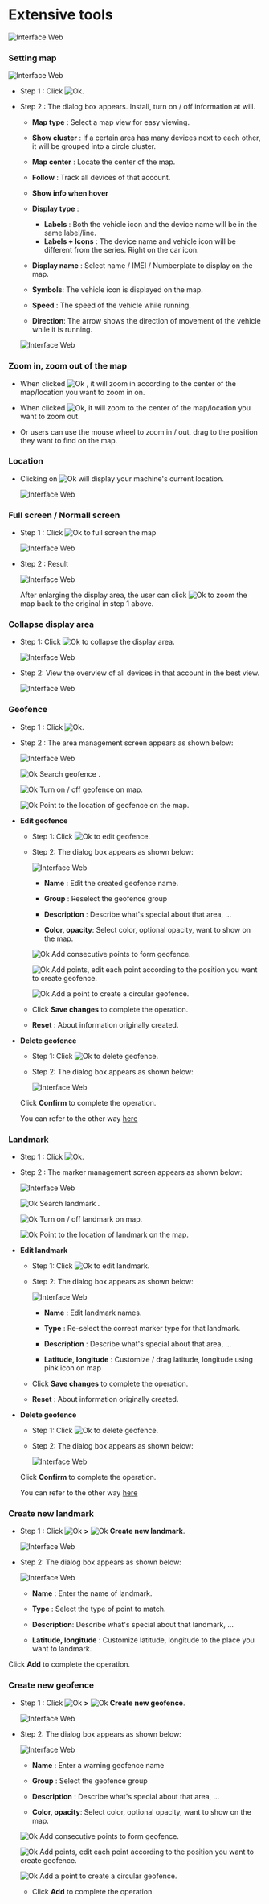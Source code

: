 # Extensive tools

<span style="display:block;text-align:left">![Interface Web](/docs/assets/images/web-interface/map/map-tool.png)

### Setting map

<span style="display:block;text-align:left">![Interface Web](/docs/assets/images/web-english/map/setting-map.png)

- Step 1 : Click <span class="icon-left ">![Ok](/docs/assets/images/web-interface/icon/SVG/icons8-gear.svg).

- Step 2 : The dialog box appears. Install, turn on / off information at will.

    * **Map type** : Select a map view for easy viewing.

    * **Show cluster** : If a certain area has many devices next to each other, it will be grouped into a circle cluster.

    * **Map center** : Locate the center of the map.

    * **Follow** : Track all devices of that account.
    * **Show info when hover** 

    * **Display type** :

        * **Labels** : Both the vehicle icon and the device name will be in the same label/line.
        * **Labels + Icons** : The device name and vehicle icon will be different from the series. Right on the car icon.

    * **Display name** : Select name / IMEI / Numberplate to display on the map.

    * **Symbols**: The vehicle icon is displayed on the map.

    * **Speed** : The speed of the vehicle while running.

    * **Direction**: The arrow shows the direction of movement of the vehicle while it is running.

    <span class="icon-left4">![Interface Web](/docs/assets/images/web-english/map/speed-vehicle.png)

### Zoom in, zoom out of the map

* When clicked <span class="icon-left svg-filter-info">![Ok](/docs/assets/images/web-interface/icon/SVG/plus-circle.svg) , it will zoom in according to the center of the map/location you want to zoom in on.

* When clicked <span class="icon-left svg-filter-info">![Ok](/docs/assets/images/web-interface/icon/SVG/minus-circle.svg), it will zoom to the center of the map/location you want to zoom out.

* Or users can use the mouse wheel to zoom in / out, drag to the position they want to find on the map.

### Location

* Clicking on <span class="icon-left svg-filter-info">![Ok](/docs/assets/images/web-interface/icon/SVG/location.svg) will display your machine's current location.

    <span style="display:block;text-align:left">![Interface Web](/docs/assets/images/web-english/map/location-1.png)

### Full screen / Normall screen 

<div id="zoom">
</div>

- Step 1 :  Click <span class="icon-left svg-filter-info">![Ok](/docs/assets/images/web-interface/icon/SVG/full-screen.svg) to full screen the map

    <span style="display:block;text-align:left">![Interface Web](/docs/assets/images/web-english/map/full-screen.png)

- Step 2 : Result
 
    <span style="display:block;text-align:left">![Interface Web](/docs/assets/images/web-english/map/normall-screen.png)

    After enlarging the display area, the user can click  <span class="icon-left svg-filter-info">![Ok](/docs/assets/images/web-interface/icon/SVG/normal-screen.svg) to zoom the map back to the original in step 1 above.

### Collapse display area

- Step 1: Click <span class="icon-left svg-filter-info">![Ok](/docs/assets/images/web-interface/icon/SVG/direction-arrow-fit.svg) to collapse the display area.

    <span style="display:block;text-align:left">![Interface Web](/docs/assets/images/web-english/map/display-area..png)

- Step 2: View the overview of all devices in that account in the best view.

    <span style="display:block;text-align:left">![Interface Web](/docs/assets/images/web-english/map/display-area-1.png)


### Geofence

- Step 1 : Click <span class="icon-left svg-filter-info">![Ok](/docs/assets/images/web-interface/icon/SVG/pentagon.svg). 

- Step 2 : The area management screen appears as shown below:

    <span style="display:block;text-align:left">![Interface Web](/docs/assets/images/web-english/map/geofence.png)

    <span class="icon-left svg-filter-info">![Ok](/docs/assets/images/web-interface/icon/SVG/search.svg) Search geofence .

    <span class="icon-left svg-filter-tick">![Ok](/docs/assets/images/web-interface/icon/SVG/check-square1.svg) Turn on / off geofence on map.

    <span class="icon-left svg-filter-circlepurple">![Ok](/docs/assets/images/web-interface/icon/SVG/accuracy.svg) Point to the location of geofence on the map.

* **Edit geofence**

    - Step 1: Click <span class="icon-left svg-filter-circlepurple">![Ok](/docs/assets/images/web-interface/icon/SVG/edit.svg) to edit geofence.
  
    - Step 2: The dialog box appears as shown below:

        <span style="display:block;text-align:left">![Interface Web](/docs/assets/images/web-english/map/edit-geofence.png)

        * **Name** : Edit the created geofence name.
    
        * **Group** : Reselect the geofence group

        * **Description** : Describe what's special about that area, ...
    
        * **Color, opacity**: Select color, optional opacity, want to show on the map.
   
        <span class="icon-left svg-filter-info">![Ok](/docs/assets/images/web-interface/icon/SVG/polygon.svg) Add consecutive points to form  geofence.

        <span class="icon-left svg-filter-info">![Ok](/docs/assets/images/web-interface/icon/SVG/square-full.svg) Add points, edit each point according to the position you want to create geofence.

        
        <span class="icon-left svg-filter-info">![Ok](/docs/assets/images/web-interface/icon/SVG/circle1.svg) Add a point to create a circular geofence.

    * Click **Save changes** to complete the operation.

    * **Reset** : About information originally created.

* **Delete geofence**

    - Step 1: Click <span class="icon-left svg-filter-circlepurple">![Ok](/docs/assets/images/web-interface/icon/SVG/trash-alt.svg) to delete geofence.

    - Step 2: The dialog box appears as shown below:

        <span style="display:block;text-align:left">![Interface Web](/docs/assets/images/web-english/map/delete-geofence.png)

    Click **Confirm** to complete the operation.

    You can refer to the other way [here](modules/web-interface/tracking/manage-region/#manage-region)

### Landmark

- Step 1 : Click  <span class="icon-left svg-filter-info">![Ok](/docs/assets/images/web-interface/icon/SVG/map-marked.svg). 

- Step 2 : The marker management screen appears as shown below:

    <span style="display:block;text-align:left">![Interface Web](/docs/assets/images/web-english/map/landmark.png)

    <span class="icon-left svg-filter-info">![Ok](/docs/assets/images/web-interface/icon/SVG/search.svg) Search landmark .

    <span class="icon-left svg-filter-tick">![Ok](/docs/assets/images/web-interface/icon/SVG/check-square1.svg) Turn on / off landmark on map.

    <span class="icon-left svg-filter-circlepurple">![Ok](/docs/assets/images/web-interface/icon/SVG/accuracy.svg) Point to the location of landmark on the map.

* **Edit landmark**

    - Step 1: Click <span class="icon-left svg-filter-circlepurple">![Ok](/docs/assets/images/web-interface/icon/SVG/edit.svg) to edit landmark.
  
    - Step 2: The dialog box appears as shown below:

        <span style="display:block;text-align:left">![Interface Web](/docs/assets/images/web-english/map/edit-landmark.png)

        * **Name** : Edit landmark names.
    
        * **Type** : Re-select the correct marker type for that landmark.

        * **Description** : Describe what's special about that area, ...
    
        * **Latitude, longitude** : Customize / drag latitude, longitude using pink icon on map

    * Click **Save changes** to complete the operation.

    * **Reset** : About information originally created.

* **Delete geofence**

    - Step 1: Click <span class="icon-left svg-filter-circlepurple">![Ok](/docs/assets/images/web-interface/icon/SVG/trash-alt.svg) to delete geofence.

    - Step 2: The dialog box appears as shown below:

        <span style="display:block;text-align:left">![Interface Web](/docs/assets/images/web-english/map/delete-landmark.png)

    Click **Confirm** to complete the operation.

    You can refer to the other way [here](modules/web-interface/tracking/manage-poi/#manage-poi)


 ### Create new landmark
 - Step 1 : Click  <span class="icon-left svg-filter-info">![Ok](/docs/assets/images/web-interface/icon/SVG/plus-square.svg) **>** <span class="icon-left svg-filter-info">![Ok](/docs/assets/images/web-interface/icon/SVG/place-marker-2.svg) **Create new landmark**.

    <span style="display:block;text-align:left">![Interface Web](/docs/assets/images/web-english/map/create-landmark.png)

- Step 2: The dialog box appears as shown below:

    <span style="display:block;text-align:left">![Interface Web](/docs/assets/images/web-english/map/create-landmark-2.png)

    * **Name** : Enter the name of landmark.

    * **Type** : Select the type of point to match.

    * **Description**: Describe what's special about that landmark, ...

    * **Latitude, longitude** : Customize latitude, longitude to the place you want to landmark.

Click **Add** to complete the operation.

### Create new geofence

- Step 1 : Click  <span class="icon-left svg-filter-info">![Ok](/docs/assets/images/web-interface/icon/SVG/plus-square.svg) **>** <span class="icon-left svg-filter-info">![Ok](/docs/assets/images/web-interface/icon/SVG/polygon.svg) **Create new geofence**.

    <span style="display:block;text-align:left">![Interface Web](/docs/assets/images/web-english/map/create-geofence.png)

- Step 2: The dialog box appears as shown below: 

    <span style="display:block;text-align:left">![Interface Web](/docs/assets/images/web-english/map/add-geofence.png)

    * **Name** : Enter a warning geofence name
    
    * **Group** : Select the geofence group

    * **Description** : Describe what's special about that area, ...

    * **Color, opacity**: Select color, optional opacity, want to show on the map.

     <span class="icon-left svg-filter-info">![Ok](/docs/assets/images/web-interface/icon/SVG/polygon.svg) Add consecutive points to form  geofence.

    <span class="icon-left svg-filter-info">![Ok](/docs/assets/images/web-interface/icon/SVG/square-full.svg) Add points, edit each point according to the position you want to create geofence.

        
    <span class="icon-left svg-filter-info">![Ok](/docs/assets/images/web-interface/icon/SVG/circle1.svg) Add a point to create a circular geofence.

    * Click **Add** to complete the operation.







